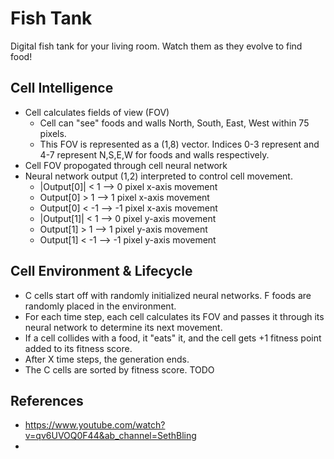 # Fish Tank
Digital fish tank for your living room. Watch them as they evolve to find food!<br>

## Cell Intelligence
* Cell calculates fields of view (FOV)
  * Cell can "see" foods and walls North, South, East, West within 75 pixels.
  * This FOV is represented as a (1,8) vector. Indices 0-3 represent and 4-7 represent N,S,E,W for foods and walls respectively.
* Cell FOV propogated through cell neural network
* Neural network output (1,2) interpreted to control cell movement.
  * |Output[0]| < 1 --> 0 pixel x-axis movement
  * Output[0] > 1 --> 1 pixel x-axis movement
  * Output[0] < -1 --> -1 pixel x-axis movement
  * |Output[1]| < 1 --> 0 pixel y-axis movement
  * Output[1] > 1 --> 1 pixel y-axis movement
  * Output[1] < -1 --> -1 pixel y-axis movement

## Cell Environment & Lifecycle
* C cells start off with randomly initialized neural networks. F foods are randomly placed in the environment. 
* For each time step, each cell calculates its FOV and passes it through its neural network to determine its next movement.
* If a cell collides with a food, it "eats" it, and the cell gets +1 fitness point added to its fitness score.
* After X time steps, the generation ends. 
* The C cells are sorted by fitness score. TODO

## References
* https://www.youtube.com/watch?v=qv6UVOQ0F44&ab_channel=SethBling
* 
